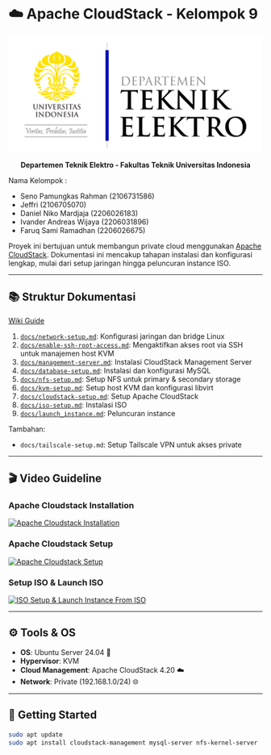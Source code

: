 # ☁️ Apache CloudStack - Kelompok 9

<p align="center">
  <img src="/image/image_2025-06-04_212812320.png" alt="Logo Departemen Teknik Elektro FTUI" width="1000"/>
</p>
<p align="center">
  <strong>Departemen Teknik Elektro - Fakultas Teknik Universitas Indonesia</strong>
</p>

Nama Kelompok :

- Seno Pamungkas Rahman (2106731586)
- Jeffri (2106705070)
- Daniel Niko Mardjaja (2206026183)
- Ivander Andreas Wijaya (2206031896)
- Faruq Sami Ramadhan (2206026675)

Proyek ini bertujuan untuk membangun private cloud menggunakan [Apache CloudStack](https://cloudstack.apache.org/).
Dokumentasi ini mencakup tahapan instalasi dan konfigurasi lengkap, mulai dari setup jaringan hingga peluncuran instance ISO.

---

## 📚 Struktur Dokumentasi

[Wiki Guide](https://github.com/cattyman919/ApacheCloudStack_Kelompok9/wiki)

1. [`docs/network-setup.md`](https://github.com/cattyman919/ApacheCloudStack_Kelompok9/blob/main/docs/network-setup.md): Konfigurasi jaringan dan bridge Linux
2. [`docs/enable-ssh-root-access.md`](https://github.com/cattyman919/ApacheCloudStack_Kelompok9/blob/main/docs/enable-ssh-root-access.md): Mengaktifkan akses root via SSH untuk manajemen host KVM
3. [`docs/management-server.md`](https://github.com/cattyman919/ApacheCloudStack_Kelompok9/blob/main/docs/management-server.md): Instalasi CloudStack Management Server
4. [`docs/database-setup.md`](https://github.com/cattyman919/ApacheCloudStack_Kelompok9/blob/main/docs/database-setup.md): Instalasi dan konfigurasi MySQL
5. [`docs/nfs-setup.md`](https://github.com/cattyman919/ApacheCloudStack_Kelompok9/blob/main/docs/nfs-setup.md): Setup NFS untuk primary & secondary storage
6. [`docs/kvm-setup.md`](https://github.com/cattyman919/ApacheCloudStack_Kelompok9/blob/main/docs/kvm-setup.md): Setup host KVM dan konfigurasi libvirt
7. [`docs/cloudstack-setup.md`](https://github.com/cattyman919/ApacheCloudStack_Kelompok9/blob/main/docs/cloudstack-setup.md): Setup Apache CloudStack
8. [`docs/iso-setup.md`](https://github.com/cattyman919/ApacheCloudStack_Kelompok9/blob/main/docs/iso-setup.md): Instalasi ISO
9. [`docs/launch_instance.md`](https://github.com/cattyman919/ApacheCloudStack_Kelompok9/blob/main/docs/launch_instance.md): Peluncuran instance

Tambahan:

- `docs/tailscale-setup.md`: Setup Tailscale VPN untuk akses private

---

## 🎬 Video Guideline

### Apache Cloudstack Installation

[![Apache Cloudstack Installation](https://img.youtube.com/vi/VlF2fn_pIzA/0.jpg)](https://youtu.be/VlF2fn_pIzA)

### Apache Cloudstack Setup

[![Apache Cloudstack Setup](https://img.youtube.com/vi/i7VBEj6q27o/0.jpg)](https://youtu.be/i7VBEj6q27o)

### Setup ISO & Launch ISO

[![ISO Setup & Launch Instance From ISO](https://img.youtube.com/vi/E8Pq-wVS8es/0.jpg)](https://youtu.be/E8Pq-wVS8es)

---

## ⚙️ Tools & OS

- **OS**: Ubuntu Server 24.04 🐧
- **Hypervisor**: KVM
- **Cloud Management**: Apache CloudStack 4.20 ☁️
- **Network**: Private (192.168.1.0/24) 🌐

---

## 🚀 Getting Started

```bash
sudo apt update
sudo apt install cloudstack-management mysql-server nfs-kernel-server
```

